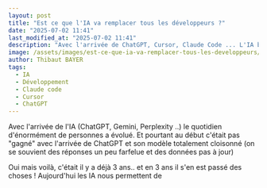 ```yaml
---
layout: post
title: "Est ce que l'IA va remplacer tous les développeurs ?"
date: "2025-07-02 11:41"
last_modified_at: "2025-07-02 11:41"
description: "Avec l'arrivée de ChatGPT, Cursor, Claude Code ... L'IA bouleverse notre quotidien de développeur, mais est ce la fin d'une êre ou juste le début d'une nouvelle ?"
image: /assets/images/est-ce-que-ia-va-remplacer-tous-les-developpeurs/main.jpg
author: Thibaut BAYER
tags:
  - IA
  - Développement
  - Claude code
  - Cursor
  - ChatGPT
---
```


Avec l'arrivée de l'IA (ChatGPT, Gemini, Perplexity ..) le quotidien d'énormément de personnes a évolué. 
Et pourtant au début c'était pas "gagné" avec l'arrivée de ChatGPT et son modèle totalement cloisonné (on se souvient des réponses un peu farfelue et des données pas à jour)

Oui mais voilà, c'était il y a déjà 3 ans.. et en 3 ans il s'en est passé des choses !
Aujourd'hui les IA nous permettent de 
